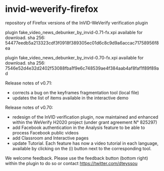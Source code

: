 # invid-weverify-firefox
repository of Firefox versions of the InVID-WeVerify verification plugin

plugin fake_video_news_debunker_by_invid-0.71-fx.xpi available for download. 
sha 256: 54477eedb5a213323cdf3f0918f389305ec01d6c8c9d9a6accac71758956f8ea

plugin fake_video_news_debunker_by_invid-0.70-fx.xpi available for download. 
sha 256: 7546e52d4e32d2402f53088fba1f9e6c748539ae4f384aab4af8faf1f89f89ad

Release notes of v0.71:
- corrects a bug on the keyframes fragmentation tool (local file)
- updates the list of items available in the interactive demo

Release notes of v0.70:  
- redesign of the InVID verification plugin, now maintained and enhanced within the WeVerify H2020 project (under grant agreement N° 825297)
- add Facebook authentication in the Analysis feature to be able to process Facebook public videos
- add Classroom and Interactive pages
- update Tutorial. Each feature has now a video tutorial in each language, available by clicking on the (i) button next to the corresponding tool.

We welcome feedback. Please use the feedback button (bottom right) within the plugin to do so or contact https://twitter.com/dteyssou


